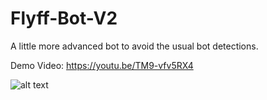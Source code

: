 # Flyff-Bot-V2
A little more advanced bot to avoid the usual bot detections.

Demo Video: https://youtu.be/TM9-vfv5RX4

![alt text](https://i.imgur.com/IEC6QPi.png)
